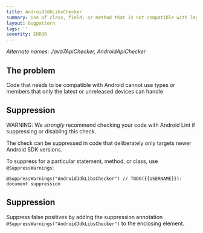 ```yaml
---
title: AndroidJdkLibsChecker
summary: Use of class, field, or method that is not compatible with legacy Android devices
layout: bugpattern
tags: ''
severity: ERROR
---
```


<!--
*** AUTO-GENERATED, DO NOT MODIFY ***
To make changes, edit the @BugPattern annotation or the explanation in docs/bugpattern.
-->

_Alternate names: Java7ApiChecker, AndroidApiChecker_

## The problem
Code that needs to be compatible with Android cannot use types or members that
only the latest or unreleased devices can handle

## Suppression

WARNING: We _strongly_ recommend checking your code with Android Lint if
suppressing or disabling this check.

The check can be suppressed in code that deliberately only targets newer Android
SDK versions.

To suppress for a particular statement, method, or class, use
`@SuppressWarnings`:

```
@SuppressWarnings("AndroidJdkLibsChecker") // TODO({{USERNAME}}): document suppression
```

## Suppression
Suppress false positives by adding the suppression annotation `@SuppressWarnings("AndroidJdkLibsChecker")` to the enclosing element.
